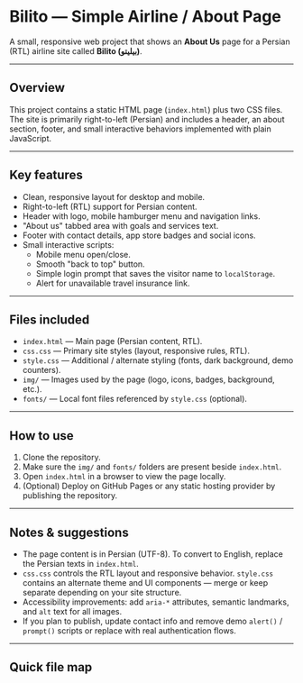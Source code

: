 # Bilito — Simple Airline / About Page

A small, responsive web project that shows an **About Us** page for a Persian (RTL) airline site called **Bilito (بیلیتو)**.  

---

## Overview
This project contains a static HTML page (`index.html`) plus two CSS files.  
The site is primarily right-to-left (Persian) and includes a header, an about section, footer, and small interactive behaviors implemented with plain JavaScript.

---

## Key features
- Clean, responsive layout for desktop and mobile.
- Right-to-left (RTL) support for Persian content.
- Header with logo, mobile hamburger menu and navigation links.
- "About us" tabbed area with goals and services text.
- Footer with contact details, app store badges and social icons.
- Small interactive scripts:
  - Mobile menu open/close.
  - Smooth "back to top" button.
  - Simple login prompt that saves the visitor name to `localStorage`.
  - Alert for unavailable travel insurance link.

---

## Files included
- `index.html` — Main page (Persian content, RTL).
- `css.css` — Primary site styles (layout, responsive rules, RTL).
- `style.css` — Additional / alternate styling (fonts, dark background, demo counters).
- `img/` — Images used by the page (logo, icons, badges, background, etc.).
- `fonts/` — Local font files referenced by `style.css` (optional).

---

## How to use
1. Clone the repository.
2. Make sure the `img/` and `fonts/` folders are present beside `index.html`.
3. Open `index.html` in a browser to view the page locally.
4. (Optional) Deploy on GitHub Pages or any static hosting provider by publishing the repository.

---

## Notes & suggestions
- The page content is in Persian (UTF-8). To convert to English, replace the Persian texts in `index.html`.
- `css.css` controls the RTL layout and responsive behavior. `style.css` contains an alternate theme and UI components — merge or keep separate depending on your site structure.
- Accessibility improvements: add `aria-*` attributes, semantic landmarks, and `alt` text for all images.
- If you plan to publish, update contact info and remove demo `alert()` / `prompt()` scripts or replace with real authentication flows.

---

## Quick file map
